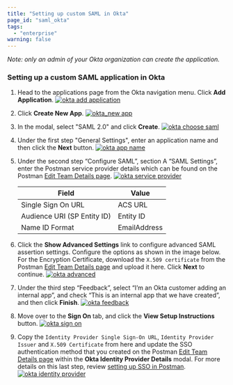 ```yaml
---
title: "Setting up custom SAML in Okta"
page_id: "saml_okta"
tags: 
  - "enterprise"
warning: false
---
```


*Note: only an admin of your Okta organization can create the application.*

### Setting up a custom SAML application in Okta

1.   Head to the applications page from the Okta navigation menu. Click **Add Application**.
     [![okta add application](https://s3.amazonaws.com/postman-static-getpostman-com/postman-docs/okta_add_app.png)](https://s3.amazonaws.com/postman-static-getpostman-com/postman-docs/okta_add_app.png)  

2.   Click **Create New App**.
     [![okta_new app](https://s3.amazonaws.com/postman-static-getpostman-com/postman-docs/okta_create_new.png)](https://s3.amazonaws.com/postman-static-getpostman-com/postman-docs/okta_create_new.png)

3.   In the modal, select "SAML 2.0" and click **Create**.
     [![okta choose saml](https://s3.amazonaws.com/postman-static-getpostman-com/postman-docs/okta_choose_saml.png)](https://s3.amazonaws.com/postman-static-getpostman-com/postman-docs/okta_choose_saml.png)

4.   Under the first step "General Settings", enter an application name and then click the **Next** button.
     [![okta app name](https://s3.amazonaws.com/postman-static-getpostman-com/postman-docs/okta_app_name.png)](https://s3.amazonaws.com/postman-static-getpostman-com/postman-docs/okta_app_name.png)

5.   Under the second step “Configure SAML”, section A “SAML Settings”, enter the Postman service provider details which can be found on the Postman [Edit Team Details page](https://go.postman.co/dashboard/teams/edit). 
     [![okta service provider](https://s3.amazonaws.com/postman-static-getpostman-com/postman-docs/okta_service_provider.png)](https://s3.amazonaws.com/postman-static-getpostman-com/postman-docs/okta_service_provider.png)

     | **Field** | **Value** |
     | --- | --- |
     | Single Sign On URL | ACS URL |
     | Audience URI (SP Entity ID) | Entity ID |
     | Name ID Format | EmailAddress |
 
6.   Click the **Show Advanced Settings** link to configure advanced SAML assertion settings. Configure the options as shown in the image below. For the Encryption Certificate, download the `X.509 certificate` from the Postman [Edit Team Details page](https://go.postman.co/dashboard/teams/edit) and upload it here. Click **Next** to continue.
     [![okta advanced](https://s3.amazonaws.com/postman-static-getpostman-com/postman-docs/okta_advanced.png)](https://s3.amazonaws.com/postman-static-getpostman-com/postman-docs/okta_advanced.png)
  
7.   Under the third step “Feedback”, select “I’m an Okta customer adding an internal app”, and check “This is an internal app that we have created”, and then click **Finish**.
     [![okta feedback](https://s3.amazonaws.com/postman-static-getpostman-com/postman-docs/okta_feedback.png)](https://s3.amazonaws.com/postman-static-getpostman-com/postman-docs/okta_feedback.png)
  
8.   Move over to the **Sign On** tab, and click the **View Setup Instructions** button.
     [![okta sign on](https://s3.amazonaws.com/postman-static-getpostman-com/postman-docs/okta_sign_on.png)](https://s3.amazonaws.com/postman-static-getpostman-com/postman-docs/okta_sign_on.png)
  
9.   Copy the `Identity Provider Single Sign-On URL`, `Identity Provider Issuer` and `X.509 Certificate` from here and update the SSO authentication method that you created on the Postman [Edit Team Details page](https://go.postman.co/dashboard/teams/edit) within the **Okta Identity Provider Details** modal. For more details on this last step, review [setting up SSO in Postman](/docs/enterprise/sso/admin_sso). 
     [![okta identity provider](https://s3.amazonaws.com/postman-static-getpostman-com/postman-docs/okta_identity_provider.png)](https://s3.amazonaws.com/postman-static-getpostman-com/postman-docs/okta_identity_provider.png)
